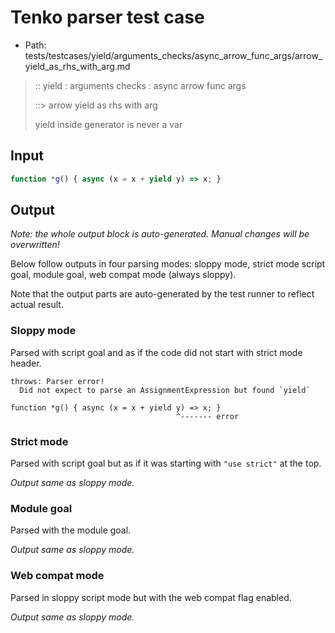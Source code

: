 # Tenko parser test case

- Path: tests/testcases/yield/arguments_checks/async_arrow_func_args/arrow_yield_as_rhs_with_arg.md

> :: yield : arguments checks : async arrow func args
>
> ::> arrow yield as rhs with arg
>
> yield inside generator is never a var

## Input


`````js
function *g() { async (x = x + yield y) => x; }
`````

## Output

_Note: the whole output block is auto-generated. Manual changes will be overwritten!_

Below follow outputs in four parsing modes: sloppy mode, strict mode script goal, module goal, web compat mode (always sloppy).

Note that the output parts are auto-generated by the test runner to reflect actual result.

### Sloppy mode

Parsed with script goal and as if the code did not start with strict mode header.

`````
throws: Parser error!
  Did not expect to parse an AssignmentExpression but found `yield`

function *g() { async (x = x + yield y) => x; }
                                     ^------- error
`````

### Strict mode

Parsed with script goal but as if it was starting with `"use strict"` at the top.

_Output same as sloppy mode._

### Module goal

Parsed with the module goal.

_Output same as sloppy mode._

### Web compat mode

Parsed in sloppy script mode but with the web compat flag enabled.

_Output same as sloppy mode._
